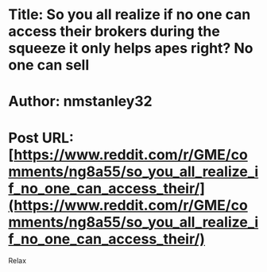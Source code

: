 # Title: So you all realize if no one can access their brokers during the squeeze it only helps apes right? No one can sell
# Author: nmstanley32
# Post URL: [https://www.reddit.com/r/GME/comments/ng8a55/so_you_all_realize_if_no_one_can_access_their/](https://www.reddit.com/r/GME/comments/ng8a55/so_you_all_realize_if_no_one_can_access_their/)


Relax